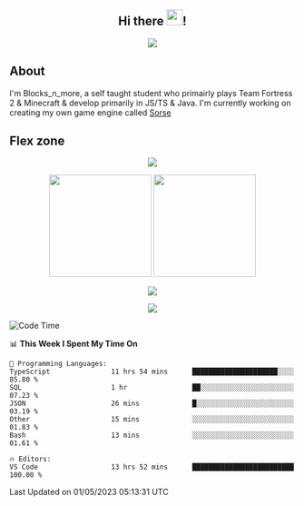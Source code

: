 <h2 align="center">
  Hi there <img src="https://media.giphy.com/media/hvRJCLFzcasrR4ia7z/giphy.gif" width="28">!
</h2>

<p align="center">
  <img src="https://forthebadge.com/images/badges/0-percent-optimized.svg">
</p>

## About
I'm Blocks_n_more, a self taught student who primairly plays Team Fortress 2 & Minecraft & develop primarily in JS/TS & Java. I'm currently working on creating my own game engine called [Sorse](https://github.com/Wave-Studio/sorse2)

## Flex zone
<p align="center">
 <img src="https://github-profile-summary-cards.vercel.app/api/cards/profile-details?username=Blocksnmore&theme=github_dark">
</p>
<p align="center">
 <img height="180em" src="https://github-readme-stats-git-masterrstaa-rickstaa.vercel.app/api?username=Blocksnmore&show_icons=true&theme=dark&hide_border=true">
 <img height="180em" src="https://github-readme-stats-git-masterrstaa-rickstaa.vercel.app/api/top-langs/?username=Blocksnmore&layout=compact&theme=dark&hide_border=true"> 
</p>
<p align="center">
 <img src="https://github-readme-streak-stats.herokuapp.com/?user=Blocksnmore&theme=dark&hide_border=true">
</p>
<p align="center">
 <img src="https://github-readme-activity-graph.cyclic.app/graph?username=Blocksnmore&theme=github&hide_border=true"> 
</p>

<!--START_SECTION:waka-->
![Code Time](http://img.shields.io/badge/Code%20Time-510%20hrs%2048%20mins-blue)

📊 **This Week I Spent My Time On** 

```text
💬 Programming Languages: 
TypeScript               11 hrs 54 mins      █████████████████████░░░░   85.80 % 
SQL                      1 hr                ██░░░░░░░░░░░░░░░░░░░░░░░   07.23 % 
JSON                     26 mins             █░░░░░░░░░░░░░░░░░░░░░░░░   03.19 % 
Other                    15 mins             ░░░░░░░░░░░░░░░░░░░░░░░░░   01.83 % 
Bash                     13 mins             ░░░░░░░░░░░░░░░░░░░░░░░░░   01.61 % 

🔥 Editors: 
VS Code                  13 hrs 52 mins      █████████████████████████   100.00 % 
```


 Last Updated on 01/05/2023 05:13:31 UTC
<!--END_SECTION:waka-->

